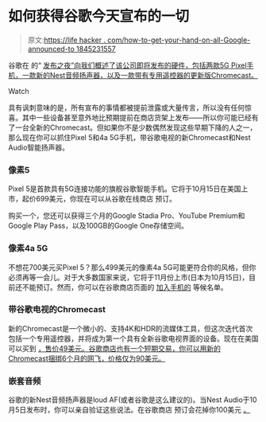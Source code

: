 # 如何获得谷歌今天宣布的一切

> 原文:[https://life hacker . com/how-to-get-your-hand-on-all-Google-announced-to 1845231557](https://lifehacker.com/how-to-get-your-hands-on-everything-google-announced-to-1845231557)

谷歌在 的“ [发布之夜”向我们概述了该公司即将发布的硬件，包括两款5G Pixel手机，一款新的Nest音频扬声器，以及一款带有专用遥控器的更新版Chromecast。](https://lifehacker.com/preview/all-the-key-specs-google-didnt-share-at-todays-launch-n-1845230186) 

Watch

具有讽刺意味的是，所有宣布的事情都被提前泄露或大量传言，所以没有任何惊喜。其中一些设备甚至意外地比预期提前在商店货架上发布——所以你可能已经有了一台全新的Chromecast。但如果你不是少数偶然发现这些早期下降的人之一，那么现在你可以抓住Pixel 5和4a 5G手机，带谷歌电视的新Chromecast和Nest Audio智能扬声器。

### 像素5

Pixel 5是首款具有5G连接功能的旗舰谷歌智能手机。它将于10月15日在美国上市，起价699美元，你现在可以从谷歌在线商店 预订。

购买一个，您还可以获得三个月的Google Stadia Pro、YouTube Premium和Google Play Pass，以及100GB的Google One存储空间。

### 像素4a 5G

不想花700美元买Pixel 5？那么499美元的像素4a 5G可能更符合你的风格，但你必须再等一会儿。对于大多数国家来说，它将于11月份上市(日本为10月15日)，目前还不能预订。然而，你可以在谷歌商店页面的 [加入手机的](https://store.google.com/product/pixel_4a_5g) 等候名单。

### 带谷歌电视的Chromecast

新的Chromecast是一个微小的、支持4K和HDR的流媒体工具，但这次迭代首次包括一个专用遥控器，并将成为第一个具有全新谷歌电视界面的设备。现在在美国 可以买到 [，售价49美元。谷歌商店也有一个短期交易，你可以用新的Chromecast捆绑6个月的网飞，价格仅为90美元。](https://store.google.com/product/chromecast_google_tv)

### 嵌套音频

谷歌的新Nest音频扬声器是loud AF(或者谷歌是这么建议的)。当Nest Audio于10月5日发布时，你可以亲自验证这些说法。在谷歌商店 预订会花掉你100美元 [。](https://store.google.com/product/nest_audio)